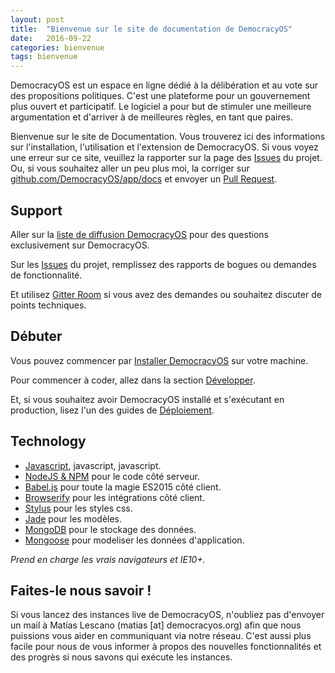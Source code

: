 ```yaml
---
layout: post
title:  "Bienvenue sur le site de documentation de DemocracyOS"
date:   2016-09-22
categories: bienvenue
tags: bienvenue
---
```


DemocracyOS est un espace en ligne dédié à la délibération et au vote sur des propositions politiques. C'est une plateforme pour un gouvernement plus ouvert et participatif. Le logiciel a pour but de stimuler une meilleure argumentation et d'arriver à de meilleures règles, en tant que paires.

Bienvenue sur le site de Documentation. Vous trouverez ici des informations sur l'installation, l'utilisation et l'extension de DemocracyOS. Si vous voyez une erreur sur ce site, veuillez la rapporter sur la page des [Issues](https://github.com/DemocracyOS/app/issues) du projet. Ou, si vous souhaitez aller un peu plus moi, la corriger sur [github.com/DemocracyOS/app/docs](https://github.com/DemocracyOS/app/tree/development/docs) et envoyer un [Pull Request](contributing.html#pull-requests).

## Support

Aller sur la [liste de diffusion DemocracyOS](https://groups.google.com/forum/#!forum/democracyos-app) pour des questions exclusivement sur DemocracyOS.

Sur les [Issues](https://github.com/DemocracyOS/app/issues) du projet, remplissez des rapports de bogues ou demandes de fonctionnalité.

Et utilisez [Gitter Room](https://gitter.im/DemocracyOS/app) si vous avez des demandes ou souhaitez discuter de points techniques.

## Débuter

Vous pouvez commencer par [Installer DemocracyOS](install.md) sur votre machine.

Pour commencer à coder, allez dans la section [Développer](develop).

Et, si vous souhaitez avoir DemocracyOS installé et s'exécutant en production, lisez l'un des guides de [Déploiement](deploy).

## Technology

 * [Javascript](https://es.wikipedia.org/wiki/JavaScript), javascript, javascript.
 * [NodeJS & NPM](http://nodejs.org/download) pour le code côté serveur.
 * [Babel.js](https://babeljs.io/) pour toute la magie ES2015 côté client.
 * [Browserify](http://browserify.org/) pour les intégrations côté client.
 * [Stylus](https://learnboost.github.io/stylus/) pour les styles css.
 * [Jade](http://jade-lang.com/) pour les modèles.
 * [MongoDB](http://www.mongodb.org/downloads) pour le stockage des données.
 * [Mongoose](http://mongoosejs.com/) pour modeliser les données d'application.

_Prend en charge les vrais navigateurs et IE10+._

## Faites-le nous savoir !

Si vous lancez des instances live de DemocracyOS, n'oubliez pas d'envoyer un mail à Matías Lescano (matias [at] democracyos.org) afin que nous puissions vous aider en communiquant via notre réseau. C'est aussi plus facile pour nous de vous informer à propos des nouvelles fonctionnalités et des progrès si nous savons qui exécute les instances. 
